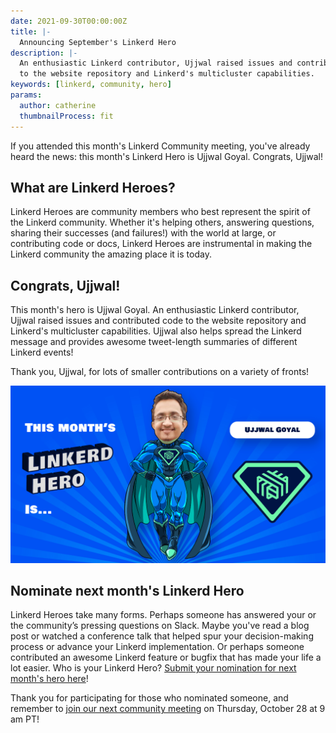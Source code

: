 ```yaml
---
date: 2021-09-30T00:00:00Z
title: |-
  Announcing September's Linkerd Hero
description: |-
  An enthusiastic Linkerd contributor, Ujjwal raised issues and contributed code
  to the website repository and Linkerd's multicluster capabilities.
keywords: [linkerd, community, hero]
params:
  author: catherine
  thumbnailProcess: fit
---
```


If you attended this month's Linkerd Community meeting, you've already heard
the news: this month's Linkerd Hero is Ujjwal Goyal. Congrats, Ujjwal!

## What are Linkerd Heroes?

Linkerd Heroes are community members who best represent the spirit of the
Linkerd community. Whether it's helping others, answering questions, sharing
their successes (and failures!) with the world at large, or contributing
code or docs, Linkerd Heroes are instrumental in making the Linkerd community
the amazing place it is today.

## Congrats, Ujjwal!

This month's hero is Ujjwal Goyal. An enthusiastic Linkerd contributor,
Ujjwal raised issues and contributed code to the website repository and
Linkerd's multicluster capabilities. Ujjwal also helps spread the Linkerd
message and provides awesome tweet-length summaries of different Linkerd
events!

Thank you, Ujjwal, for lots of smaller contributions on a variety of fronts!

![Ujjwal Goyal](cover.jpg)

## Nominate next month's Linkerd Hero

Linkerd Heroes take many forms. Perhaps someone has answered your or the
community’s pressing questions on Slack. Maybe you've read a blog post or
watched a conference talk that helped spur your decision-making process
or advance your Linkerd implementation. Or perhaps someone contributed an
awesome Linkerd feature or bugfix that has made your life a lot easier.
Who is your Linkerd Hero?
[Submit your nomination for next month's hero here](https://docs.google.com/forms/d/e/1FAIpQLSfNv--UnbbZSzW7J3SbREIMI-HaooyX9im8yLIGB7M_LKT_Fw/viewform?usp=sf_link)!

Thank you for participating for those who nominated someone, and remember
to
[join our next community meeting](https://community.cncf.io/events/details/cncf-linkerd-community-presents-october-linkerd-online-community-meetup/)
on Thursday, October 28 at 9 am PT!

